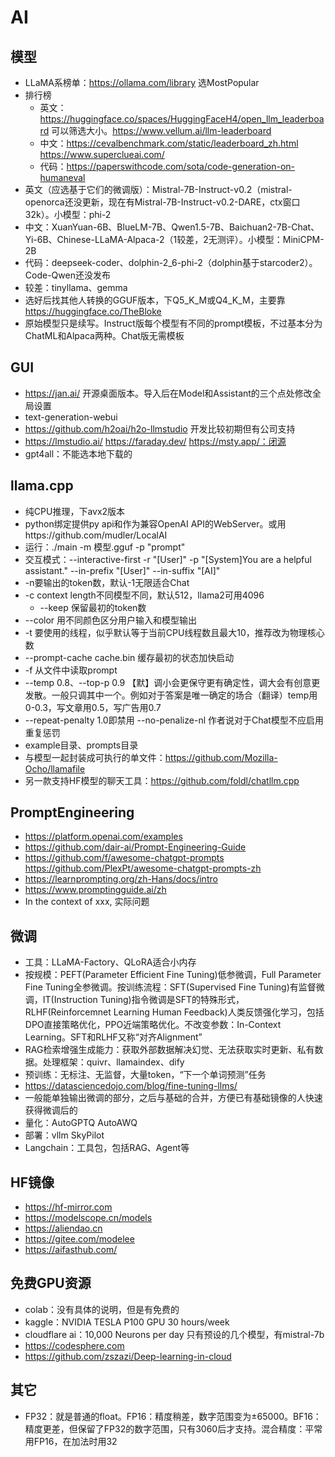 # AI

## 模型

* LLaMA系榜单：https://ollama.com/library 选MostPopular
* 排行榜
  * 英文：https://huggingface.co/spaces/HuggingFaceH4/open_llm_leaderboard 可以筛选大小。https://www.vellum.ai/llm-leaderboard
  * 中文：https://cevalbenchmark.com/static/leaderboard_zh.html https://www.superclueai.com/
  * 代码：https://paperswithcode.com/sota/code-generation-on-humaneval
* 英文（应选基于它们的微调版）：Mistral-7B-Instruct-v0.2（mistral-openorca还没更新，现在有Mistral-7B-Instruct-v0.2-DARE，ctx窗口32k）。小模型：phi-2
* 中文：XuanYuan-6B、BlueLM-7B、Qwen1.5-7B、Baichuan2-7B-Chat、Yi-6B、Chinese-LLaMA-Alpaca-2（1较差，2无测评）。小模型：MiniCPM-2B
* 代码：deepseek-coder、dolphin-2_6-phi-2（dolphin基于starcoder2）。Code-Qwen还没发布
* 较差：tinyllama、gemma
* 选好后找其他人转换的GGUF版本，下Q5_K_M或Q4_K_M，主要靠 https://huggingface.co/TheBloke
* 原始模型只是续写。Instruct版每个模型有不同的prompt模板，不过基本分为ChatML和Alpaca两种。Chat版无需模板

## GUI

* https://jan.ai/ 开源桌面版本。导入后在Model和Assistant的三个点处修改全局设置
* text-generation-webui
* https://github.com/h2oai/h2o-llmstudio 开发比较初期但有公司支持
* https://lmstudio.ai/ https://faraday.dev/ https://msty.app/：闭源
* gpt4all：不能选本地下载的

## llama.cpp

* 纯CPU推理，下avx2版本
* python绑定提供py api和作为兼容OpenAI API的WebServer。或用https://github.com/mudler/LocalAI
* 运行：./main -m 模型.gguf -p "prompt"
* 交互模式：--interactive-first -r "[User]" -p "[System]You are a helpful assistant." --in-prefix "[User]" --in-suffix "[AI]"
* -n要输出的token数，默认-1无限适合Chat
* -c context length不同模型不同，默认512，llama2可用4096
  * --keep 保留最初的token数
* --color 用不同颜色区分用户输入和模型输出
* -t 要使用的线程，似乎默认等于当前CPU线程数且最大10，推荐改为物理核心数
* --prompt-cache cache.bin 缓存最初的状态加快启动
* -f 从文件中读取prompt
* --temp 0.8、--top-p 0.9 【默】调小会更保守更有确定性，调大会有创意更发散。一般只调其中一个。例如对于答案是唯一确定的场合（翻译）temp用0-0.3，写文章用0.5，写广告用0.7
* --repeat-penalty 1.0即禁用 --no-penalize-nl 作者说对于Chat模型不应启用重复惩罚
* example目录、prompts目录
* 与模型一起封装成可执行的单文件：https://github.com/Mozilla-Ocho/llamafile
* 另一款支持HF模型的聊天工具：https://github.com/foldl/chatllm.cpp

## PromptEngineering

* https://platform.openai.com/examples
* https://github.com/dair-ai/Prompt-Engineering-Guide
* https://github.com/f/awesome-chatgpt-prompts https://github.com/PlexPt/awesome-chatgpt-prompts-zh
* https://learnprompting.org/zh-Hans/docs/intro
* https://www.promptingguide.ai/zh
* In the context of xxx, 实际问题

## 微调

* 工具：LLaMA-Factory、QLoRA适合小内存
* 按规模：PEFT(Parameter Efficient Fine Tuning)低参微调，Full Parameter Fine Tuning全参微调。按训练流程：SFT(Supervised Fine Tuning)有监督微调，IT(Instruction Tuning)指令微调是SFT的特殊形式，RLHF(Reinforcemnet Learning Human Feedback)人类反馈强化学习，包括DPO直接策略优化，PPO近端策略优化。不改变参数：In-Context Learning。SFT和RLHF又称“对齐Alignment”
* RAG检索增强生成能力：获取外部数据解决幻觉、无法获取实时更新、私有数据。处理框架：quivr、llamaindex、dify
* 预训练：无标注、无监督，大量token，“下一个单词预测”任务
* https://datasciencedojo.com/blog/fine-tuning-llms/
* 一般能单独输出微调的部分，之后与基础的合并，方便已有基础镜像的人快速获得微调后的
* 量化：AutoGPTQ AutoAWQ
* 部署：vllm SkyPilot
* Langchain：工具包，包括RAG、Agent等

## HF镜像

* https://hf-mirror.com
* https://modelscope.cn/models
* https://aliendao.cn
* https://gitee.com/modelee
* https://aifasthub.com/

## 免费GPU资源

* colab：没有具体的说明，但是有免费的
* kaggle：NVIDIA TESLA P100 GPU 30 hours/week
* cloudflare ai：10,000 Neurons per day 只有预设的几个模型，有mistral-7b
* https://codesphere.com
* https://github.com/zszazi/Deep-learning-in-cloud

## 其它

* FP32：就是普通的float。FP16：精度稍差，数字范围变为±65000。BF16：精度更差，但保留了FP32的数字范围，只有3060后才支持。混合精度：平常用FP16，在加法时用32
